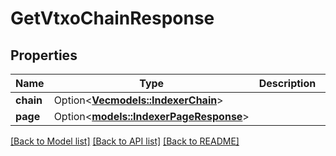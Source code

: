 # GetVtxoChainResponse

## Properties

| Name      | Type                                                              | Description | Notes      |
| --------- | ----------------------------------------------------------------- | ----------- | ---------- |
| **chain** | Option<[**Vec<models::IndexerChain>**](IndexerChain.md)>          |             | [optional] |
| **page**  | Option<[**models::IndexerPageResponse**](IndexerPageResponse.md)> |             | [optional] |

[[Back to Model list]](../README.md#documentation-for-models) [[Back to API list]](../README.md#documentation-for-api-endpoints) [[Back to README]](../README.md)
